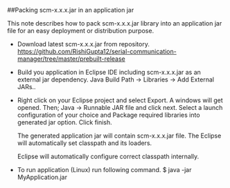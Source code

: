##Packing scm-x.x.x.jar in an application jar

This note describes how to pack scm-x.x.x.jar library into an application jar file for an easy deployment or distribution purpose.

- Download latest scm-x.x.x.jar from repository.
  https://github.com/RishiGupta12/serial-communication-manager/tree/master/prebuilt-release
  
- Build you application in Eclipse IDE including scm-x.x.x.jar as an external jar dependency.
  Java Build Path -> Libraries -> Add External JARs..
  
- Right click on your Eclipse project and select Export. A windows will get opened. Then;
  Java -> Runnable JAR file and click next.
  Select a launch configuration of your choice and Package required libraries into generated jar option.
  Click finish.
  
  The generated application jar will contain scm-x.x.x.jar file. The Eclipse will automatically set classpath and its loaders.
  
  Eclipse will automatically configure correct classpath internally.
  
- To run application (Linux) run following command.
  $ java -jar MyApplication.jar
  

